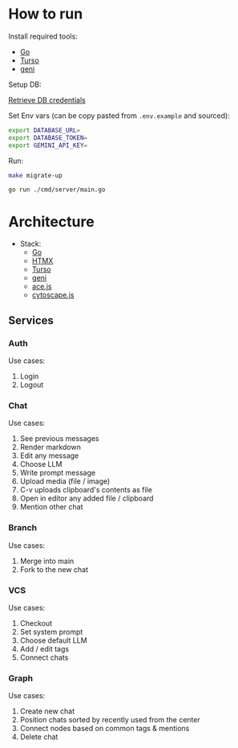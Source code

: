 # How to run

Install required tools:
- [Go](https://go.dev/doc/install)
- [Turso](https://docs.turso.tech/quickstart)
- [geni](https://github.com/emilpriver/geni?tab=readme-ov-file#installation)

Setup DB:

[Retrieve DB credentials](https://docs.turso.tech/sdk/go/quickstart)

Set Env vars (can be copy pasted from `.env.example` and sourced):
```bash
export DATABASE_URL=
export DATABASE_TOKEN=
export GEMINI_API_KEY=
```

Run:

```bash
make migrate-up
```

```
go run ./cmd/server/main.go
```

# Architecture
- Stack:
    - [Go](https://go.dev/)
    - [HTMX](https://htmx.org/)
    - [Turso](https://turso.tech/)
    - [geni](https://github.com/emilpriver/geni)
    - [ace.js](https://ace.c9.io/)
    - [cytoscape.js](https://ivis-at-bilkent.github.io/cytoscape.js-fcose/demo/demo-compound.html)

## Services
### Auth

Use cases:

1. Login
2. Logout

### Chat

Use cases:

1. See previous messages
2. Render markdown
3. Edit any message
4. Choose LLM
5. Write prompt message
6. Upload media (file / image)
7. C-v uploads clipboard's contents as file
8. Open in editor any added file / clipboard
9. Mention other chat

### Branch

Use cases:

1. Merge into main
2. Fork to the new chat

### VCS

Use cases:

1. Checkout
2. Set system prompt
3. Choose default LLM
4. Add / edit tags
5. Connect chats

### Graph

Use cases:

1. Create new chat
2. Position chats sorted by recently used from the center
3. Connect nodes based on common tags & mentions
4. Delete chat
